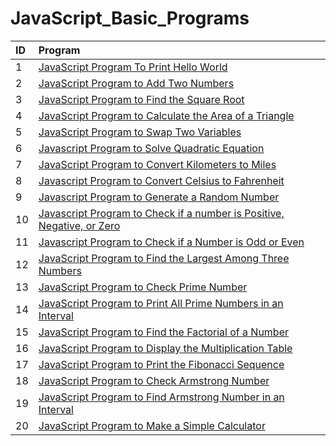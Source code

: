 # JavaScript_Basic_Programs
| ID |   Program     |
| :-------- | :------- | 
| 1      | [JavaScript Program To Print Hello World](https://github.com/Avinash-web3/JavaScript_Basic_Programs/blob/main/Programs/HelloWorld.js) |  
| 2     | [JavaScript Program to Add Two Numbers](https://github.com/Avinash-web3/JavaScript_Basic_Programs/blob/main/Programs/addation.py) |
| 3      | [JavaScript Program to Find the Square Root](https://github.com/Avinash-web3/JavaScript_Basic_Programs/blob/main/Programs/squareroot.js) |
| 4      | [JavaScript Program to Calculate the Area of a Triangle](https://github.com/Avinash-web3/JavaScript_Basic_Programs/blob/main/Programs/areaoftraingle.js) |
| 5      | [JavaScript Program to Swap Two Variables](https://github.com/Avinash-web3/JavaScript_Basic_Programs/blob/main/Programs/swaptwovariable.js) |
| 6      |  [Javascript Program to Solve Quadratic Equation](https://github.com/Avinash-web3/JavaScript_Basic_Programs/blob/main/Programs/rootsofquadratic.js)
| 7      | [JavaScript Program to Convert Kilometers to Miles](https://github.com/Avinash-web3/JavaScript_Basic_Programs/blob/main/Programs/kilometertomiles.js)
| 8      | [Javascript Program to Convert Celsius to Fahrenheit](https://github.com/Avinash-web3/JavaScript_Basic_Programs/blob/main/Programs/CelsiustoFahrenheit.js)
|  9      |  [Javascript Program to Generate a Random Number](https://github.com/Avinash-web3/JavaScript_Basic_Programs/blob/main/Programs/randomnumber.js)
|  10     |  [Javascript Program to Check if a number is Positive, Negative, or Zero](https://github.com/Avinash-web3/JavaScript_Basic_Programs/blob/main/Programs/numbercheck.js)
|  11     |   [Javascript Program to Check if a Number is Odd or Even](https://github.com/Avinash-web3/JavaScript_Basic_Programs/blob/main/Programs/evenodd.js)
|   12    |    [JavaScript Program to Find the Largest Among Three Numbers](https://github.com/Avinash-web3/JavaScript_Basic_Programs/blob/main/Programs/largestnumber.js)
|  13     |   [JavaScript Program to Check Prime Number](https://github.com/Avinash-web3/JavaScript_Basic_Programs/blob/main/Programs/prime.js)
|  14     |   [JavaScript Program to Print All Prime Numbers in an Interval](https://github.com/Avinash-web3/JavaScript_Basic_Programs/blob/main/Programs/primebetweentwonumbers.js)
|   15    |   [JavaScript Program to Find the Factorial of a Number](https://github.com/Avinash-web3/JavaScript_Basic_Programs/blob/main/Programs/factorial.js)
|   16    |   [JavaScript Program to Display the Multiplication Table](https://github.com/Avinash-web3/JavaScript_Basic_Programs/blob/main/Programs/multiplication.js)
|   17    |  [JavaScript Program to Print the Fibonacci Sequence](https://github.com/Avinash-web3/JavaScript_Basic_Programs/blob/main/Programs/fibonnaci.js)
|   18    |  [JavaScript Program to Check Armstrong Number](https://github.com/Avinash-web3/JavaScript_Basic_Programs/blob/main/Programs/Armstrong.js)
|   19    |  [JavaScript Program to Find Armstrong Number in an Interval](https://github.com/Avinash-web3/JavaScript_Basic_Programs/blob/main/Programs/Armstrongininterval.js)
|   20    |  [JavaScript Program to Make a Simple Calculator](https://github.com/Avinash-web3/JavaScript_Basic_Programs/blob/main/Programs/calculator.js)
